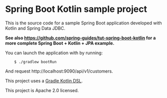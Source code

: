 # Spring Boot Kotlin sample project

This is the source code for a sample Spring Boot application developed with Kotlin and Spring Data JDBC.

**See also https://github.com/spring-guides/tut-spring-boot-kotlin for a more complete Spring Boot + Kotlin + JPA example.**

You can launch the application with by running:

		$ ./gradlew bootRun

And request http://localhost:9090/api/v1/customers.

This project uses a [Gradle Kotlin DSL](https://docs.gradle.org/current/userguide/kotlin_dsl.html).

This project is Apache 2.0 licensed.
